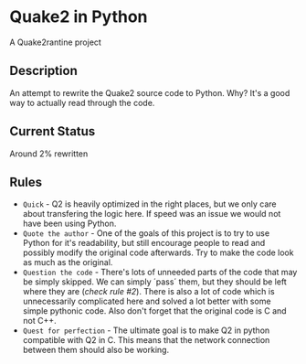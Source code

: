 # Quake2 in Python
 A Quake2rantine project

## Description
An attempt to rewrite the Quake2 source code to Python. Why? It's a good way to actually read through the code.

## Current Status
Around 2% rewritten

## Rules
* `Quick` - Q2 is heavily optimized in the right places, but we only care about transfering the logic here. If speed was an issue we would not have been using Python.
* `Quote the author` - One of the goals of this project is to try to use Python for it's readability, but still encourage people to read and possibly modify the original code afterwards. Try to make the code look as much as the original.
* `Question the code` - There's lots of unneeded parts of the code that may be simply skipped. We can simply ´pass´ them, but they should be left where they are (_check rule #2_). There is also a lot of code which is unnecessarily complicated here and solved a lot better with some simple pythonic code. Also don't forget that the original code is C and not C++.
* `Quest for perfection` - The ultimate goal is to make Q2 in python compatible with Q2 in C. This means that the network connection between them should also be working.


